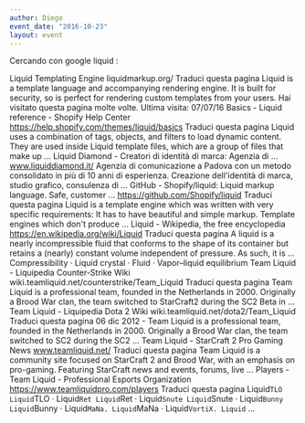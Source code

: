 ```yaml
---
author: Diego
event_date: "2016-10-23"
layout: event
---
```


Cercando con google liquid :

Liquid Templating Engine
liquidmarkup.org/
Traduci questa pagina
Liquid is a template language and accompanying rendering engine. It is built for security, so is perfect for rendering custom templates from your users.
Hai visitato questa pagina molte volte. Ultima visita: 07/07/16
Basics - Liquid reference - Shopify Help Center
https://help.shopify.com/themes/liquid/basics
Traduci questa pagina
Liquid uses a combination of tags, objects, and filters to load dynamic content. They are used inside Liquid template files, which are a group of files that make up ...
Liquid Diamond - Creatori di identità di marca: Agenzia di ...
www.liquiddiamond.it/
Agenzia di comunicazione a Padova con un metodo consolidato in più di 10 anni di esperienza. Creazione dell'identità di marca, studio grafico, consulenza di ...
GitHub - Shopify/liquid: Liquid markup language. Safe, customer ...
https://github.com/Shopify/liquid
Traduci questa pagina
Liquid is a template engine which was written with very specific requirements: It has to have beautiful and simple markup. Template engines which don't produce ...
Liquid - Wikipedia, the free encyclopedia
https://en.wikipedia.org/wiki/Liquid
Traduci questa pagina
A liquid is a nearly incompressible fluid that conforms to the shape of its container but retains a (nearly) constant volume independent of pressure. As such, it is ...
‎Compressibility · ‎Liquid crystal · ‎Fluid · ‎Vapor–liquid equilibrium
Team Liquid - Liquipedia Counter-Strike Wiki
wiki.teamliquid.net/counterstrike/Team_Liquid
Traduci questa pagina
Team Liquid is a professional team, founded in the Netherlands in 2000. Originally a Brood War clan, the team switched to StarCraft2 during the SC2 Beta in ...
Team Liquid - Liquipedia Dota 2 Wiki
wiki.teamliquid.net/dota2/Team_Liquid
Traduci questa pagina
06 dic 2012 - Team Liquid is a professional team, founded in the Netherlands in 2000. Originally a Brood War clan, the team switched to SC2 during the SC2 ...
Team Liquid - StarCraft 2 Pro Gaming News
www.teamliquid.net/
Traduci questa pagina
Team Liquid is a community site focused on StarCraft 2 and Brood War, with an emphasis on pro-gaming. Featuring StarCraft news and events, forums, live ...
Players - Team Liquid - Professional Esports Organization
https://www.teamliquidpro.com/players
Traduci questa pagina
Liquid`TLO Liquid`TLO · Liquid`Ret Liquid`Ret · Liquid`Snute Liquid`Snute · Liquid`Bunny Liquid`Bunny · Liquid`MaNa. Liquid`MaNa · Liquid`VortiX. Liquid` ...
